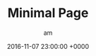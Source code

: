 ---
layout:            post
title:             "Minimal Page"
menutitle:         "Minimal Page"
date:              2016-11-07 23:00:00 +0000
tags:              
category:          Debugging
author:            am
published:         true
redirect_from:     "/2016-11-07-minimal-page/"
language:          EN
comments:          true
---